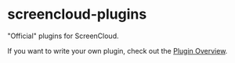 screencloud-plugins
===================

"Official" plugins for ScreenCloud.

If you want to write your own plugin, check out the [Plugin Overview](https://github.com/olav-st/screencloud/wiki/Plugin-Overview).


